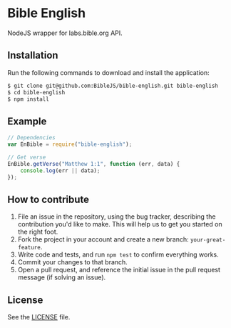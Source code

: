 # Bible English
NodeJS wrapper for labs.bible.org API.

## Installation
Run the following commands to download and install the application:

```sh
$ git clone git@github.com:BibleJS/bible-english.git bible-english
$ cd bible-english
$ npm install
```

## Example

```js
// Dependencies
var EnBible = require("bible-english");

// Get verse
EnBible.getVerse("Matthew 1:1", function (err, data) {
    console.log(err || data);
});
```

## How to contribute

1. File an issue in the repository, using the bug tracker, describing the
   contribution you'd like to make. This will help us to get you started on the
   right foot.
2. Fork the project in your account and create a new branch:
   `your-great-feature`.
3. Write code and tests, and run `npm test` to confirm everything works.
3. Commit your changes to that branch.
4. Open a pull request, and reference the initial issue in the pull request
   message (if solving an issue).

## License
See the [LICENSE](./LICENSE) file.
